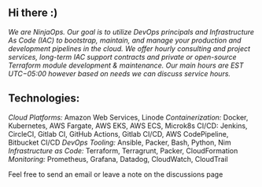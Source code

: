 ## **Hi there :)**

*We are NinjaOps. Our goal is to utilize DevOps principals and Infrastructure As Code (IAC) to bootstrap, maintain, and manage your production and development pipelines in the cloud. We offer hourly consulting and project services, long-term IAC support contracts and private or open-source Terraform module development & maintenance. Our main hours are EST	UTC−05:00 however based on needs we can discuss service hours.*

## Technologies:

*Cloud Platforms:* Amazon Web Services, Linode
*Containerization:* Docker, Kubernetes, AWS Fargate, AWS EKS, AWS ECS, Microk8s
CI/CD: Jenkins, CircleCI, Gitlab CI, GitHub Actions, Gitlab CI/CD, AWS CodePipeline, Bitbucket CI/CD
*DevOps Tooling:* Ansible, Packer, Bash, Python, Nim
*Infrastructure as Code:* Terraform, Terragrunt, Packer, CloudFormation
*Monitoring:* Prometheus, Grafana, Datadog, CloudWatch, CloudTrail

Feel free to send an email or leave a note on the discussions page

